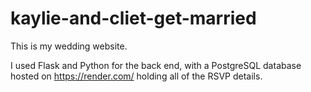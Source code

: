# kaylie-and-cliet-get-married

This is my wedding website.

I used Flask and Python for the back end, with a PostgreSQL database hosted on https://render.com/ holding all of the RSVP details.
